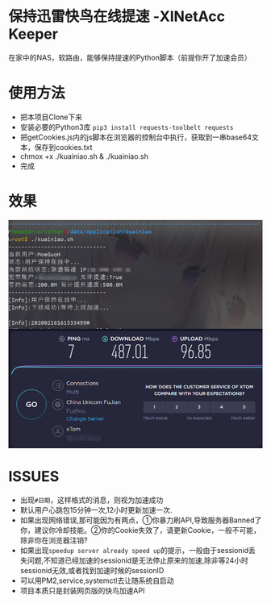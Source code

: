 # 保持迅雷快鸟在线提速 -XlNetAcc Keeper
在家中的NAS，软路由，能够保持提速的Python脚本（前提你开了加速会员）

# 使用方法
* 把本项目Clone下来
* 安装必要的Python3库 `pip3 install requests-toolbelt requests`
* 把getCookies.js内的js脚本在浏览器的控制台中执行，获取到一串base64文本，保存到cookies.txt
* chmox +x ./kuainiao.sh & ./kuainiao.sh
* 完成

# 效果
<img src="./static/run.png" width = "800" align=center />
<img src="./static/result.png" width = "800" align=center />

# ISSUES
* 出现`#日期`，这样格式的消息，则视为加速成功
* 默认用户心跳包15分钟一次,12小时更新加速一次.
* 如果出现网络错误,那可能因为有两点，①你暴力刷API,导致服务器Banned了你，建议你冷却技能。②你的Cookie失效了，请更新Cookie，一般不可能，除非你在浏览器注销?
* 如果出现`speedup server already speed up`的提示，一般由于sessionid丢失问题,不知道已经加速的sessionid是无法停止原来的加速,除非等24小时sessionid无效,或者找到加速时候的sessionID
* 可以用PM2,service,systemctl去让随系统自启动
* 项目本质只是封装网页版的快鸟加速API
